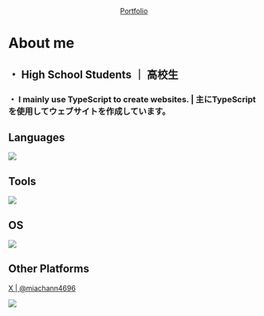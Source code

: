 <div align="center">
<a href="https://profile.mia4696.org">
    Portfolio
</a>
</div>


# About me

## ・ High School Students ｜ 高校生
### ・ I mainly use TypeScript to create websites. | 主にTypeScriptを使用してウェブサイトを作成しています。

## Languages 
<img src="https://skillicons.dev/icons?i=
javascript,
typescript,
html,
css,
nodejs,
nextjs,
python,
" />

## Tools
<img src="https://skillicons.dev/icons?i=
vscode,
webstorm,
pycharm,
cloudflare
" />

## OS
<img src="https://skillicons.dev/icons?i=
windows,
ubuntu
">

## Other Platforms

<a href="https://x.com/miachann4696">X | @miachann4696</a>
<img src="https://discord.c99.nl/widget/theme-1/1286548214883029074.png" hidden />

<img src="
https://spotify-github-profile.kittinanx.com/api/view?
uid=vtxokzslh2z2hvd234k0p4rty
&cover_image=true
&theme=novatorem
&show_offline=false  
&background_color=121212
&interchange=false
&bar_color=cbe7ca
&bar_color_cover=false
">
